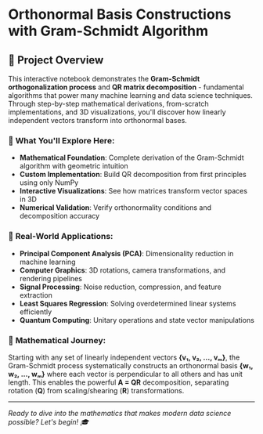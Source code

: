 # Orthonormal Basis Constructions with Gram-Schmidt Algorithm

## 🎯 **Project Overview**

This interactive notebook demonstrates the **Gram-Schmidt orthogonalization process** and **QR matrix decomposition** - fundamental algorithms that power many machine learning and data science techniques. Through step-by-step mathematical derivations, from-scratch implementations, and 3D visualizations, you'll discover how linearly independent vectors transform into orthonormal bases.

### 🔬 **What You'll Explore Here:**
- **Mathematical Foundation**: Complete derivation of the Gram-Schmidt algorithm with geometric intuition
- **Custom Implementation**: Build QR decomposition from first principles using only NumPy
- **Interactive Visualizations**: See how matrices transform vector spaces in 3D
- **Numerical Validation**: Verify orthonormality conditions and decomposition accuracy

### 🚀 **Real-World Applications:**
- **Principal Component Analysis (PCA)**: Dimensionality reduction in machine learning
- **Computer Graphics**: 3D rotations, camera transformations, and rendering pipelines  
- **Signal Processing**: Noise reduction, compression, and feature extraction
- **Least Squares Regression**: Solving overdetermined linear systems efficiently
- **Quantum Computing**: Unitary operations and state vector manipulations

### 🧮 **Mathematical Journey:**
Starting with any set of linearly independent vectors **{v₁, v₂, ..., vₘ}**, the Gram-Schmidt process systematically constructs an orthonormal basis **{w₁, w₂, ..., wₘ}** where each vector is perpendicular to all others and has unit length. This enables the powerful **A = QR** decomposition, separating rotation (**Q**) from scaling/shearing (**R**) transformations.

---
*Ready to dive into the mathematics that makes modern data science possible? Let's begin! 🎓*
